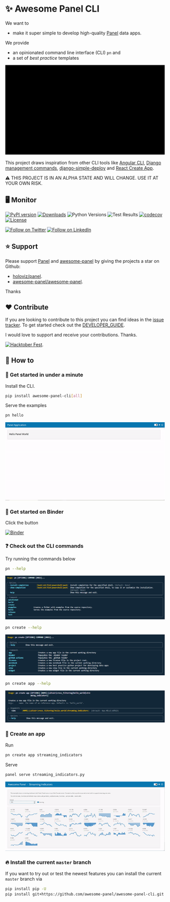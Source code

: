 # ✨ Awesome Panel CLI

We want to

- make it super simple to develop high-quality [Panel](https://awesome-panel.org) data apps.

We provide

- an opinionated command line interface (CLI) `pn` and
- a set of *best practice* templates

![Awesome Panel CLI Intro](https://github.com/awesome-panel/awesome-panel-cli/blob/main/assets/videos/awesome-panel-cli-intro-small.gif?raw=true)

This project draws inspiration from other CLI tools like
[Angular CLI](https://angular.io/cli),
[Django management commands](https://www.djangoproject.com/),
[django-simple-deploy](https://github.com/ehmatthes/django-simple-deploy) and
[React Create App](https://reactjs.org/docs/create-a-new-react-app.html).

⚠️ THIS PROJECT IS IN AN ALPHA STATE AND WILL CHANGE. USE IT AT YOUR OWN RISK.

## 🖥️ Monitor

[![PyPI version](https://badge.fury.io/py/awesome-panel-cli.svg)](https://pypi.org/project/awesome-panel-cli/)
[![Downloads](https://pepy.tech/badge/awesome-panel-cli/month)](https://pepy.tech/project/awesome-panel-cli)
![Python Versions](https://img.shields.io/badge/python-3.7%20%7C%203.8%20%7C%203.9%20%7C%203.10-blue)
![Test Results](https://github.com/awesome-panel/awesome-panel-cli/actions/workflows/tests.yaml/badge.svg?branch=main)
[![codecov](https://codecov.io/gh/awesome-panel/awesome-panel-cli/branch/main/graph/badge.svg?token=MXANQHSUUV)](https://codecov.io/gh/awesome-panel/awesome-panel-cli)
[![License](https://img.shields.io/badge/License-MIT%202.0-blue.svg)](https://opensource.org/licenses/MIT)

[![Follow on Twitter](https://img.shields.io/twitter/follow/MarcSkovMadsen.svg?style=social)](https://twitter.com/MarcSkovMadsen)
[![Follow on LinkedIn](https://img.shields.io/badge/linked-in-blue)](https://www.linkedin.com/in/marcskovmadsen)

## ⭐ Support

Please support [Panel](https://panel.holoviz.org) and
[awesome-panel](https://awesome-panel.org) by giving the projects a star on Github:

- [holoviz/panel](https://github.com/holoviz/panel).
- [awesome-panel/awesome-panel](https://github.com/awesome-panel/awesome-panel).

Thanks

## ❤️ Contribute

If you are looking to contribute to this project you can find ideas in the [issue tracker](https://github.com/awesome-panel/awesome-panel-cli/issues). To get started check out the [DEVELOPER_GUIDE](DEVELOPER_GUIDE.md).

I would love to support and receive your contributions. Thanks.

[![Hacktober Fest](https://github.blog/wp-content/uploads/2022/10/hacktoberfestbanner.jpeg?fit=1200%2C630)](https://github.com/awesome-panel/awesome-panel-cli/issues).

## 📙 How to

### 🚀 Get started in under a minute

Install the CLI.

```bash
pip install awesome-panel-cli[all]
```

Serve the examples

```bash
pn hello
```

![pn hello](https://github.com/awesome-panel/awesome-panel-cli/blob/main/assets/videos/pn-hello.gif?raw=true)

### 📒 Get started on Binder

Click the button

[![Binder](https://mybinder.org/badge_logo.svg)](https://mybinder.org/v2/gh/awesome-panel/awesome-panel-cli/feature/binder)

### ❓ Check out the CLI commands

Try running the commands below

```bash
pn --help
```

![pn help](https://github.com/awesome-panel/awesome-panel-cli/blob/main/assets/images/pn-help.png?raw=true)

```bash
pn create --help
```

![pn create --help](https://github.com/awesome-panel/awesome-panel-cli/blob/main/assets/images/pn-create-help.png?raw=true)

```bash
pn create app --help
```

![pn create app --help](https://github.com/awesome-panel/awesome-panel-cli/blob/main/assets/images/pn-create-app-help.png?raw=true)

### 🎁 Create an app

Run

```bash
pn create app streaming_indicators
```

Serve

```bash
panel serve streaming_indicators.py
```

![Streaming Indicators](https://github.com/awesome-panel/awesome-panel-cli/blob/main/assets/videos/streaming_indicators.gif?raw=true)

### 🔥 Install the current `master` branch

If you want to try out or test the newest features you can install the current `master` branch via

```bash
pip install pip -U
pip install git+https://github.com/awesome-panel/awesome-panel-cli.git
```

